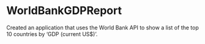 # WorldBankGDPReport
Created an application that uses the World Bank API to show a list of the top 10 countries by ‘GDP (current US$)’. 
